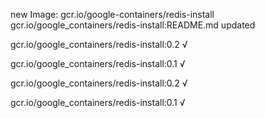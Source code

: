 new Image: gcr.io/google-containers/redis-install
gcr.io/google_containers/redis-install:README.md updated 

gcr.io/google_containers/redis-install:0.2 √

gcr.io/google_containers/redis-install:0.1 √

gcr.io/google_containers/redis-install:0.2 √

gcr.io/google_containers/redis-install:0.1 √

